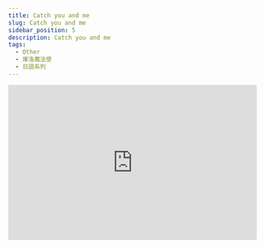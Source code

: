 ```yaml
---
title: Catch you and me
slug: Catch you and me
sidebar_position: 5
description: Catch you and me
tags:
  - Other
  - 庫洛魔法使
  - 日語系列
---
```



<iframe width="100%" height="315" src="https://www.youtube.com/embed/Sy2LkDXm3V8" title="YouTube video player" frameborder="0" allow="accelerometer; autoplay; clipboard-write; encrypted-media; gyroscope; picture-in-picture; web-share" allowfullscreen></iframe>